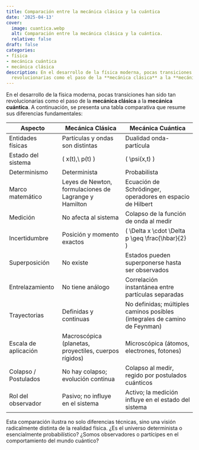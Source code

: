 ```yaml
---
title: Comparación entre la mecánica clásica y la cuántica
date: '2025-04-13'
cover:
  image: cuantica.webp
  alt: Comparación entre la mecánica clásica y la cuántica.
  relative: false
draft: false
categories:
- física
- mecánica cuántica
- mecánica clásica
description: En el desarrollo de la física moderna, pocas transiciones han sido tan
  revolucionarias como el paso de la **mecánica clásica** a la **mecánica cuántica**.
---
```


En el desarrollo de la física moderna, pocas transiciones han sido tan revolucionarias como el paso de la **mecánica clásica** a la **mecánica cuántica**. A continuación, se presenta una tabla comparativa que resume sus diferencias fundamentales:

| **Aspecto**              | **Mecánica Clásica**                                             | **Mecánica Cuántica**                                                             |
|--------------------------|------------------------------------------------------------------|------------------------------------------------------------------------------------|
| Entidades físicas        | Partículas y ondas son distintas                                 | Dualidad onda-partícula                                                           |
| Estado del sistema       | \( x(t),\ p(t) \)                                                | \( \psi(x,t) \)                                                                    |
| Determinismo             | Determinista                                                     | Probabilista                                                                      |
| Marco matemático         | Leyes de Newton, formulaciones de Lagrange y Hamilton            | Ecuación de Schrödinger, operadores en espacio de Hilbert                         |
| Medición                 | No afecta al sistema                                             | Colapso de la función de onda al medir                                            |
| Incertidumbre            | Posición y momento exactos                                       | \( \Delta x \cdot \Delta p \geq \frac{\hbar}{2} \)                                 |
| Superposición            | No existe                                                        | Estados pueden superponerse hasta ser observados                                  |
| Entrelazamiento          | No tiene análogo                                                  | Correlación instantánea entre partículas separadas                                |
| Trayectorias             | Definidas y continuas                                             | No definidas; múltiples caminos posibles (integrales de camino de Feynman)        |
| Escala de aplicación     | Macroscópica (planetas, proyectiles, cuerpos rígidos)            | Microscópica (átomos, electrones, fotones)                                        |
| Colapso / Postulados     | No hay colapso; evolución continua                               | Colapso al medir, regido por postulados cuánticos                                 |
| Rol del observador       | Pasivo; no influye en el sistema                                 | Activo; la medición influye en el estado del sistema                              |


Esta comparación ilustra no solo diferencias técnicas, sino una visión radicalmente distinta de la realidad física. ¿Es el universo determinista o esencialmente probabilístico? ¿Somos observadores o partícipes en el comportamiento del mundo cuántico?